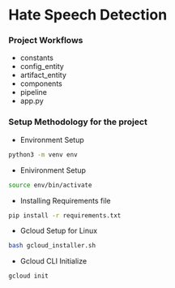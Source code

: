 # Hate Speech Detection

### Project Workflows
- constants
- config_entity
- artifact_entity
- components
- pipeline
- app.py

### Setup Methodology for the project
- Environment Setup
```bash
python3 -m venv env
```
- Enivironment Setup
```bash
source env/bin/activate
```
- Installing Requirements file
```bash
pip install -r requirements.txt
```
- Gcloud Setup for Linux
```bash
bash gcloud_installer.sh
```
- Gcloud CLI Initialize
```bash
gcloud init
```